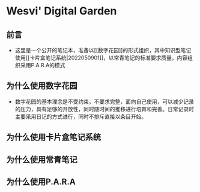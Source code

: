 # Wesvi' Digital Garden

## 前言
- 这里是一个公开的笔记本，准备以[[数字花园]]的形式组织，其中知识型笔记使用[[卡片盒笔记系统|2022050901]]，以常青笔记的标准要求质量，内容组织采用P.A.R.A的模式

## 为什么使用数字花园
- 数字花园的基本理念是不受约束，不要求完整，面向自己使用，可以减少记录的压力，具有足够的开放性，同时随时间的推移进行培育和完善。日常记录时主要采用日记的方式进行，同时不排斥直接以条目开始。

## 为什么使用卡片盒笔记系统

## 为什么使用常青笔记

## 为什么使用P.A.R.A
